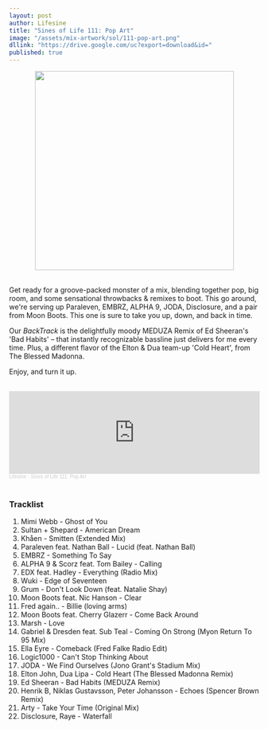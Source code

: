 ```yaml
---
layout: post
author: Lifesine
title: "Sines of Life 111: Pop Art"
image: "/assets/mix-artwork/sol/111-pop-art.png"
dllink: "https://drive.google.com/uc?export=download&id="
published: true
---
```


<div style="text-align:center"><img src="{{ page.image }}" width="400px" height="auto" /></div>
<br>

Get ready for a groove-packed monster of a mix, blending together pop, big room, and some sensational throwbacks & remixes to boot. This go around, we're serving up Paraleven, EMBRZ, ALPHA 9, JODA, Disclosure, and a pair from Moon Boots. This one is sure to take you up, down, and back in time.

Our _BackTrack_ is the delightfully moody MEDUZA Remix of Ed Sheeran's 'Bad Habits' – that instantly recognizable bassline just delivers for me every time. Plus, a different flavor of the Elton & Dua team-up 'Cold Heart', from The Blessed Madonna. 

Enjoy, and turn it up.

<br>

<iframe width="100%" height="166" scrolling="no" frameborder="no" allow="autoplay" src="https://w.soundcloud.com/player/?url=https%3A//api.soundcloud.com/tracks/1495914634%3Fsecret_token%3Ds-fKCMvuFHxAS&color=%233082e6&auto_play=false&hide_related=false&show_comments=true&show_user=true&show_reposts=false&show_teaser=true"></iframe><div style="font-size: 10px; color: #cccccc;line-break: anywhere;word-break: normal;overflow: hidden;white-space: nowrap;text-overflow: ellipsis; font-family: Interstate,Lucida Grande,Lucida Sans Unicode,Lucida Sans,Garuda,Verdana,Tahoma,sans-serif;font-weight: 100;"><a href="https://soundcloud.com/lifesine" title="Lifesine" target="_blank" style="color: #cccccc; text-decoration: none;">Lifesine</a> · <a href="https://soundcloud.com/lifesine/sines-of-life-111/s-fKCMvuFHxAS" title="Sines of Life 111: Pop Art" target="_blank" style="color: #cccccc; text-decoration: none;">Sines of Life 111: Pop Art</a></div>

<br>

### Tracklist

01. Mimi Webb - Ghost of You
02. Sultan + Shepard - American Dream
03. Khåen - Smitten (Extended Mix)
04. Paraleven feat. Nathan Ball - Lucid (feat. Nathan Ball)
05. EMBRZ - Something To Say
06. ALPHA 9 & Scorz feat. Tom Bailey - Calling
07. EDX feat. Hadley - Everything (Radio Mix)
08. Wuki - Edge of Seventeen
09. Grum - Don't Look Down (feat. Natalie Shay)
10. Moon Boots feat. Nic Hanson - Clear
11. Fred again.. - Billie (loving arms)
12. Moon Boots feat. Cherry Glazerr - Come Back Around
13. Marsh - Love
14. Gabriel & Dresden feat. Sub Teal - Coming On Strong (Myon Return To 95 Mix)
15. Ella Eyre - Comeback (Fred Falke Radio Edit)
16. Logic1000 - Can't Stop Thinking About
17. JODA - We Find Ourselves (Jono Grant's Stadium Mix)
18. Elton John, Dua Lipa - Cold Heart (The Blessed Madonna Remix)
19. Ed Sheeran - Bad Habits (MEDUZA Remix)
20. Henrik B, Niklas Gustavsson, Peter Johansson - Echoes (Spencer Brown Remix)
21. Arty - Take Your Time (Original Mix)
22. Disclosure, Raye - Waterfall

<br>
